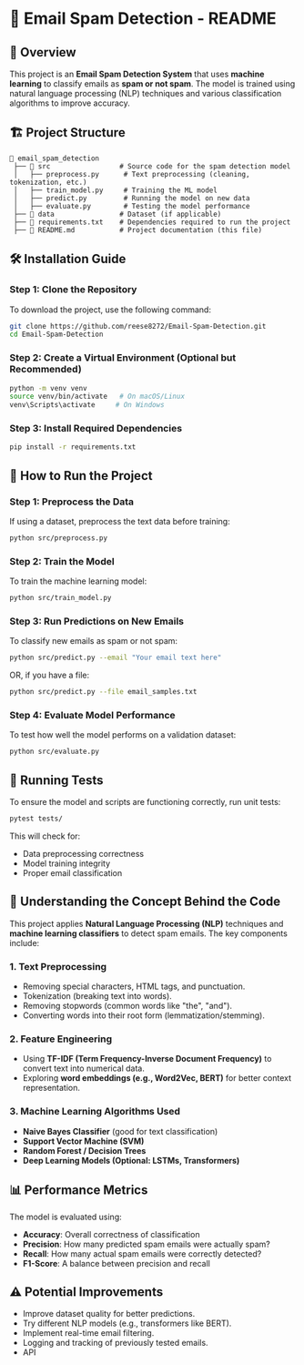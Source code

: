 # 📧 Email Spam Detection - README

## 📖 Overview
This project is an **Email Spam Detection System** that uses **machine learning** to classify emails as **spam or not spam**. The model is trained using natural language processing (NLP) techniques and various classification algorithms to improve accuracy.

## 🏗️ Project Structure
```
📂 email_spam_detection
 ├── 📂 src                 # Source code for the spam detection model
 │   ├── preprocess.py      # Text preprocessing (cleaning, tokenization, etc.)
 │   ├── train_model.py     # Training the ML model
 │   ├── predict.py         # Running the model on new data
 │   ├── evaluate.py        # Testing the model performance
 ├── 📂 data                # Dataset (if applicable)
 ├── 📄 requirements.txt    # Dependencies required to run the project
 ├── 📄 README.md           # Project documentation (this file)
```

## 🛠 Installation Guide
### **Step 1: Clone the Repository**
To download the project, use the following command:
```bash
git clone https://github.com/reese8272/Email-Spam-Detection.git
cd Email-Spam-Detection
```

### **Step 2: Create a Virtual Environment (Optional but Recommended)**
```bash
python -m venv venv
source venv/bin/activate   # On macOS/Linux
venv\Scripts\activate     # On Windows
```

### **Step 3: Install Required Dependencies**
```bash
pip install -r requirements.txt
```

## 🚀 How to Run the Project
### **Step 1: Preprocess the Data**
If using a dataset, preprocess the text data before training:
```bash
python src/preprocess.py
```

### **Step 2: Train the Model**
To train the machine learning model:
```bash
python src/train_model.py
```

### **Step 3: Run Predictions on New Emails**
To classify new emails as spam or not spam:
```bash
python src/predict.py --email "Your email text here"
```
OR, if you have a file:
```bash
python src/predict.py --file email_samples.txt
```

### **Step 4: Evaluate Model Performance**
To test how well the model performs on a validation dataset:
```bash
python src/evaluate.py
```

## 🧪 Running Tests
To ensure the model and scripts are functioning correctly, run unit tests:
```bash
pytest tests/
```
This will check for:
- Data preprocessing correctness
- Model training integrity
- Proper email classification

## 📝 Understanding the Concept Behind the Code
This project applies **Natural Language Processing (NLP)** techniques and **machine learning classifiers** to detect spam emails. The key components include:

### **1. Text Preprocessing**
- Removing special characters, HTML tags, and punctuation.
- Tokenization (breaking text into words).
- Removing stopwords (common words like "the", "and").
- Converting words into their root form (lemmatization/stemming).

### **2. Feature Engineering**
- Using **TF-IDF (Term Frequency-Inverse Document Frequency)** to convert text into numerical data.
- Exploring **word embeddings (e.g., Word2Vec, BERT)** for better context representation.

### **3. Machine Learning Algorithms Used**
- **Naive Bayes Classifier** (good for text classification)
- **Support Vector Machine (SVM)**
- **Random Forest / Decision Trees**
- **Deep Learning Models (Optional: LSTMs, Transformers)**

## 📊 Performance Metrics
The model is evaluated using:
- **Accuracy**: Overall correctness of classification
- **Precision**: How many predicted spam emails were actually spam?
- **Recall**: How many actual spam emails were correctly detected?
- **F1-Score**: A balance between precision and recall

## ⚠️ Potential Improvements
- Improve dataset quality for better predictions.
- Try different NLP models (e.g., transformers like BERT).
- Implement real-time email filtering.
- Logging and tracking of previously tested emails.
- API